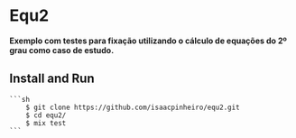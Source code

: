 # Equ2

**Exemplo com testes para fixação utilizando o cálculo de equações do 2º grau como caso de estudo.**

## Install and Run

    ```sh
        $ git clone https://github.com/isaacpinheiro/equ2.git
        $ cd equ2/
        $ mix test
    ```

